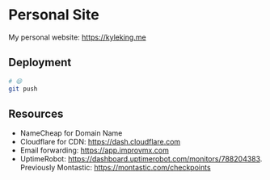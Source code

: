 # Personal Site

My personal website: <https://kyleking.me>

## Deployment

```sh
# 😄
git push
```

## Resources

- NameCheap for Domain Name
- Cloudflare for CDN: <https://dash.cloudflare.com>
- Email forwarding: <https://app.improvmx.com>
- UptimeRobot: <https://dashboard.uptimerobot.com/monitors/788204383>. Previously Montastic: <https://montastic.com/checkpoints>
